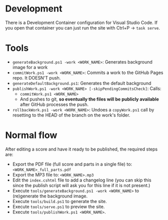 # Development

There is a Development Container configuration for Visual Studio Code. If you open that container you can just run the site with Ctrl+P -> `task serve`.

# Tools

+ `generateBackground.ps1 -work <WORK_NAME>`: Generates background image for a work
+ `commitWork.ps1 -work <WORK_NAME>`: Commits a work to the GitHub Pages repo. It DOESN'T push.
+ `generateDefaultBackground.ps1`: Generates the default background
+ `publishWork.ps1 -work <WORK_NAME> [-skipPendingCommitsCheck]`: Calls:
    - `commitWork.ps1 <WORK_NAME>`
    - And pushes to git, **so eventually the files will be publicly available** after GitHub processes the push.
+ `rollbackWork.ps1 -work <WORK_NAME>`: Undoes a `copyWork.ps1` call by resetting to the HEAD of the branch on the work's folder.

# Normal flow
After editing a score and have it ready to be published, the required steps are:

- Export the PDF file (full score and parts in a single file) to: `<WORK_NAME>_full_parts.pdf`
- Export the MP3 file to: `<WORK_NAME>.mp3`
- Edit the `index.cshtml` file to add a changelog line (you can skip this since the publish script will ask you for this line if it is not present.)
- Execute `tools/generateBackground.ps1 -work <WORK_NAME>` to (re)generate the background image.
- Execute `tools/build.ps1` to generate the site.
- Execute `tools/serve.ps1` to preview the site.
- Execute `tools/publishWork.ps1 <WORK_NAME>`.
